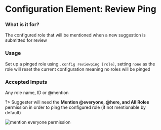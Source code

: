 # Configuration Element: Review Ping

### What is it for?
The configured role that will be mentioned when a new suggestion is submitted for review

### Usage
Set up a pinged role using `.config reviewping [role]`, setting `none` as the role will reset the current configuration meaning no roles will be pinged

### Accepted Imputs
Any role name, ID or @mention

?> Suggester will need the **Mention @everyone, @here, and All Roles** permission in order to ping the configured role (if not mentionable by default)

![mention everyone permission](https://media.discordapp.net/attachments/769650556502409226/794309510419841034/unknown.png)
